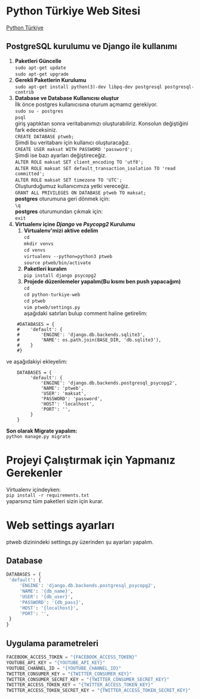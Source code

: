 # Python Türkiye Web Sitesi

[Python Türkiye](http://pythonturkiye.com/)


## PostgreSQL kurulumu ve Django ile kullanımı

1. **Paketleri Güncelle**  
`sudo apt-get update`  
`sudo apt-get upgrade`
2. **Gerekli Paketlerin Kurulumu**  
`sudo apt-get install python(3)-dev libpq-dev postgresql postgresql-contrib`
3. **Database ve Database Kullanıcısı oluştur**  
İlk önce postgres kullanıcısına oturum açmamız gerekiyor.  
`sudo su - postgres`  
`psql`  
giriş yaptıktan sonra veritabanımızı oluşturabiliriz. Konsolun değiştiğini fark edeceksiniz.  
`CREATE DATABASE ptweb;`  
Şimdi bu veritabanı için kullanıcı oluşturacağız.  
`CREATE USER maksat WITH PASSWORD 'password';`  
Şimdi ise bazı ayarları değiştireceğiz.  
`ALTER ROLE maksat SET client_encoding TO 'utf8';`  
`ALTER ROLE maksat SET default_transaction_isolation TO 'read committed';`  
`ALTER ROLE maksat SET timezone TO 'UTC';`  
Oluşturduğumuz kullanıcımıza yetki vereceğiz.  
`GRANT ALL PRIVILEGES ON DATABASE ptweb TO maksat;`  
**postgres** oturumuna geri dönmek için:  
`\q`  
**postgres** oturumundan çıkmak için:  
`exit`  
4. **Virtualenv içine *Django* ve *Psycopg2* Kurulumu**  
    1. **Virtualenv'mizi aktive edelim**  
    `cd`  
    `mkdir venvs`  
    `cd venvs`  
    `virtualenv --python=python3 ptweb`  
    `source ptweb/bin/activate`  
    2. **Paketleri kuralım**  
    `pip install django psycopg2`  
    3. **Projede düzenlemeler yapalım(Bu kısmı ben push yapacağım)**  
    `cd`  
    `cd python-turkiye-web`  
    `cd ptweb`  
    `vim ptweb/settings.py`  
    aşağıdaki satırları bulup comment haline getirelim:
```
    #DATABASES = {
    #    'default': {
    #        'ENGINE': 'django.db.backends.sqlite3',
    #        'NAME': os.path.join(BASE_DIR, 'db.sqlite3'),
    #    }
    #}
```
ve aşağıdakiyi ekleyelim:
```
    DATABASES = {
         'default': {
             'ENGINE': 'django.db.backends.postgresql_psycopg2',
             'NAME': 'ptweb',
             'USER': 'maksat',
             'PASSWORD': 'password',
             'HOST': 'localhost',
             'PORT': '',
         }
    }
```
**Son olarak Migrate yapalım:**  
`python manage.py migrate`

# Projeyi Çalıştırmak için Yapmanız Gerekenler  
Virtualenv içindeyken:  
`pip install -r requirements.txt`  
yaparsınız tüm paketleri sizin için kurar.

# Web settings ayarları
ptweb dizinindeki settings.py üzerinden şu ayarları yapalım.
## Database
```python
DATABASES = {
 'default': {
     'ENGINE': 'django.db.backends.postgresql_psycopg2',
     'NAME': '{db_name}',
     'USER': '{db_user}',
     'PASSWORD': '{db_pass}',
     'HOST': '{localhost}',
     'PORT': '',
 }
}
```

## Uygulama parametreleri
```python
FACEBOOK_ACCESS_TOKEN = "{FACEBOOK_ACCESS_TOKEN}"
YOUTUBE_API_KEY = "{YOUTUBE_API_KEY}"
YOUTUBE_CHANNEL_ID = "{YOUTUBE_CHANNEL_ID}"
TWITTER_CONSUMER_KEY = "{TWITTER_CONSUMER_KEY}"
TWITTER_CONSUMER_SECRET_KEY = "{TWITTER_CONSUMER_SECRET_KEY}"
TWITTER_ACCESS_TOKEN_KEY = "{TWITTER_ACCESS_TOKEN_KEY}"
TWITTER_ACCESS_TOKEN_SECRET_KEY = "{TWITTER_ACCESS_TOKEN_SECRET_KEY}"
```
